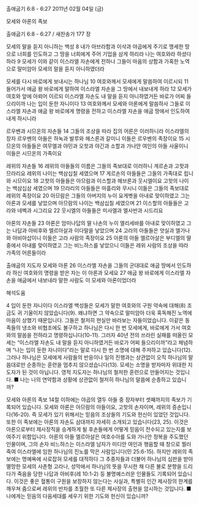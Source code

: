 출애굽기 6:8 - 6:27 
2011년 02월 04일 (금)

모세와 아론의 족보



출애굽기 6:8 - 6:27 / 새찬송가 177 장


모세의 말을 듣지 아니하는 백성
8 내가 아브라함과 이삭과 야곱에게 주기로 맹세한 땅으로 너희를 인도하고 그 땅을 너희에게 주어 기업을 삼게 하리라 나는 여호와라 하셨다 하라 9 모세가 이와 같이 이스라엘 자손에게 전하나 그들이 마음의 상함과 가혹한 노역으로 말미암아 모세의 말을 듣지 아니하였더라  

모세를 다시 바로에게 보내시는 하나님
10 여호와께서 모세에게 말씀하여 이르시되 11 들어가서 애굽 왕 바로에게 말하여 이스라엘 자손을 그 땅에서 내보내게 하라 12 모세가 여호와 앞에 아뢰어 이르되 이스라엘 자손도 내 말을 듣지 아니하였거든 바로가 어찌 들으리이까 나는 입이 둔한 자니이다 13 여호와께서 모세와 아론에게 말씀하사 그들로 이스라엘 자손과 애굽 왕 바로에게 명령을 전하고 이스라엘 자손을 애굽 땅에서 인도하여 내게 하시니라  

르우벤과 시므온의 자손들
14 그들의 조상을 따라 집의 어른은 이러하니라 이스라엘의 장자 르우벤의 아들은 하녹과 발루와 헤스론과 갈미니 이들은 르우벤의 족장이요 15 시므온의 아들들은 여무엘과 야민과 오핫과 야긴과 소할과 가나안 여인의 아들 사울이니 이들은 시므온의 가족이요  

레위의 자손들
16 레위의 아들들의 이름은 그들의 족보대로 이러하니 게르손과 고핫과 므라리요 레위의 나이는 백삼십칠 세였으며 17 게르손의 아들들은 그들의 가족대로 립니와 시므이요 18 고핫의 아들들은 아므람과 이스할과 헤브론과 웃시엘이요 고핫의 나이는 백삼십삼 세였으며 19 므라리의 아들들은 마흘리와 무시니 이들은 그들의 족보대로 레위의 족장이요 20 아므람은 그들의 아버지의 누이 요게벳을 아내로 맞이하였고 그는 아론과 모세를 낳았으며 아므람의 나이는 백삼십칠 세였으며 21 이스할의 아들들은 고라와 네벡과 시그리요 22 웃시엘의 아들들은 미사엘과 엘사반과 시드리요  

아론의 자손들
23 아론은 암미나답의 딸 나손의 누이 엘리세바를 아내로 맞이하였고 그는 나답과 아비후와 엘르아살과 이다말을 낳았으며 24 고라의 아들들은 앗실과 엘가나와 아비아삽이니 이들은 고라 사람의 족장이요 25 아론의 아들 엘르아살은 부디엘의 딸 중에서 아내를 맞이하였고 그는 비느하스를 낳았으니 이들은 레위 사람의 조상을 따라 가족의 어른들이라 

출애굽의 지도자 모세와 아론
26 이스라엘 자손을 그들의 군대대로 애굽 땅에서 인도하라 하신 여호와의 명령을 받은 자는 이 아론과 모세요 27 애굽 왕 바로에게 이스라엘 자손을 애굽에서 내보내라 말한 사람도 이 모세와 아론이었더라

해석도움





4
입이 둔한 자니이다
이스라엘 백성들은 모세가 말한 여호와의 구원 약속에 대해(8) 조금도 귀 기울이지 않았습니다(9). 왜냐하면 그 약속으로 말미암아 더욱 혹독해진 노역에 마음이 상했기 때문입니다. 그들은 철저히 현실만 바라보는 자들이었습니다. 이같은 동족들의 냉소와 비협조에도 불구하고 하나님은 다시 한 번 모세에게, 바로에게 가서 여호와의 말씀을 전하라고 명령하십니다(10-11). 그러자 40년 전의 쓰라린 실패를 떠올린 모세는 “이스라엘 자손도 내 말을 듣지 아니하였거든 바로가 어찌 들으리이까”라고 체념하며 “나는 입이 둔한 자니이다”라는 말로 다시 한 번 소명에 대해 주저하고 있습니다(12). 그러나 하나님은 모세에게 사람들의 반응이나 일의 진행과는 상관없이 오직 하나님의 말씀대로만 순종하는 훈련을 멈추지 않으셨습니다(13). 모세는 소명을 받자마자 위대한 지도자가 된 것이 아닙니다. 영적 지도자는 하나님의 철저한 훈련으로 만들어지는 것입니다.
■ 나는 나의 연약함과 상황에 상관없이 철저히 하나님의 말씀에 순종하고 있습니까?

모세와 아론의 족보
14절 이하에는 야곱의 열두 아들 중 장자부터 셋째까지의 족보가 기록되어 있습니다. 모세와 아론은 아므람의 아들이요, 고핫의 손자이며, 레위의 증손입니다(16-20). 즉 모세가 있기 위해서는 믿음의 조상들의 기도와 헌신이 있었던 것입니다. 또한 이 족보에는 아론의 자손도 삼대까지 자세히 소개되고 있습니다(23, 25). 이것은 아론으로부터 제사장직을 승계하게 될 후손들에게 어떻게 믿음이 전수되고 있는지를 보여주기 위함입니다. 아론의 아들 엘르아살은 여호수아를 도와 가나안 정복을 주도했던 인물이며, 그의 손자 비느하스는 이스라엘 남자가 미디안 여인과 행음할 때 창으로 찔러 죽여 이스라엘에 임한 하나님의 진노를 막은 사람입니다(민 25:6-15). 하지만 레위의 족보에는 명예욕에 사로잡혀 모세를 대적하다 그 추종자들과 더불어 하나님의 심판을 받아 멸망한 모세의 사촌형 고라나, 성막에서 하나님의 뜻을 무시한 채 다른 불로 분향을 드리다가 죽음을 당한 나답과 아비후(레 10:1-2) 등 불명예스러운 인물들도 기록되어 있습니다. 이것은 좋은 혈통이 구원을 보장하지 않는다는 사실과, 특별히 인간 제사장의 한계를 깨우쳐 줌으로써 레위의 반차를 초월한 또 다른 제사장의 출현을 암시하는 것입니다.
■ 나에게는 믿음의 다음세대를 세우기 위한 기도와 헌신이 있습니까?